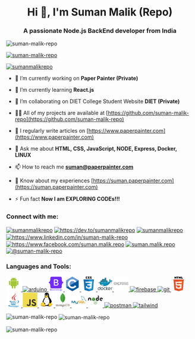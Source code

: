 <h1 align="center">Hi 👋, I'm Suman Malik (Repo)</h1>
<h3 align="center">A passionate Node.js BackEnd developer from India</h3>

<p align="left"> <img src="https://komarev.com/ghpvc/?username=suman-malik-repo&label=Profile%20views&color=0e75b6&style=flat" alt="suman-malik-repo" /> </p>

<p align="left"> <a href="https://github.com/ryo-ma/github-profile-trophy"><img src="https://github-profile-trophy.vercel.app/?username=suman-malik-repo" alt="suman-malik-repo" /></a> </p>

<p align="left"> <a href="https://twitter.com/sumanmalikrepo" target="blank"><img src="https://img.shields.io/twitter/follow/sumanmalikrepo?logo=twitter&style=for-the-badge" alt="sumanmalikrepo" /></a> </p>

- 🔭 I’m currently working on **Paper Painter (Private)**

- 🌱 I’m currently learning **React.js**

- 👯 I’m collaborating on DIET College Student Website **DIET (Private)**

- 👨‍💻 All of my projects are available at [https://github.com/suman-malik-repo](https://github.com/suman-malik-repo)

- 📝 I regularly write articles on [https://www.paperpainter.com](https://www.paperpainter.com)

- 💬 Ask me about **HTML, CSS, JavaScript, NODE, Express, Docker, LINUX**

- 📫 How to reach me **suman@paperpainter.com**

- 📄 Know about my experiences [https://suman.paperpainter.com](https://suman.paperpainter.com)

- ⚡ Fun fact **Now I am EXPLORING CODEs!!!**

<h3 align="left">Connect with me:</h3>
<p align="left">
<a href="https://codepen.io/sumanmalikrepo" target="blank"><img align="center" src="https://raw.githubusercontent.com/rahuldkjain/github-profile-readme-generator/master/src/images/icons/Social/codepen.svg" alt="sumanmalikrepo" height="30" width="40" /></a>
<a href="https://dev.to/sumanmalikrepo" target="blank"><img align="center" src="https://raw.githubusercontent.com/rahuldkjain/github-profile-readme-generator/master/src/images/icons/Social/devto.svg" alt="https://dev.to/sumanmalikrepo" height="30" width="40" /></a>
<a href="https://twitter.com/sumanmalikrepo" target="blank"><img align="center" src="https://raw.githubusercontent.com/rahuldkjain/github-profile-readme-generator/master/src/images/icons/Social/twitter.svg" alt="sumanmalikrepo" height="30" width="40" /></a>
<a href="https://www.linkedin.com/in/suman-malik-repo" target="blank"><img align="center" src="https://raw.githubusercontent.com/rahuldkjain/github-profile-readme-generator/master/src/images/icons/Social/linked-in-alt.svg" alt="https://www.linkedin.com/in/suman-malik-repo" height="30" width="40" /></a>
<a href="https://www.facebook.com/suman.malik.repo" target="blank"><img align="center" src="https://raw.githubusercontent.com/rahuldkjain/github-profile-readme-generator/master/src/images/icons/Social/facebook.svg" alt="https://www.facebook.com/suman.malik.repo" height="30" width="40" /></a>
<a href="https://instagram.com/suman.malik.repo" target="blank"><img align="center" src="https://raw.githubusercontent.com/rahuldkjain/github-profile-readme-generator/master/src/images/icons/Social/instagram.svg" alt="suman.malik.repo" height="30" width="40" /></a>
<a href="https://medium.com/@suman-malik-repo" target="blank"><img align="center" src="https://raw.githubusercontent.com/rahuldkjain/github-profile-readme-generator/master/src/images/icons/Social/medium.svg" alt="@suman-malik-repo" height="30" width="40" /></a>
</p>

<h3 align="left">Languages and Tools:</h3>
<p align="left"> <a href="https://developer.android.com" target="_blank" rel="noreferrer"> <img src="https://raw.githubusercontent.com/devicons/devicon/master/icons/android/android-original-wordmark.svg" alt="android" width="40" height="40"/> </a> <a href="https://www.arduino.cc/" target="_blank" rel="noreferrer"> <img src="https://cdn.worldvectorlogo.com/logos/arduino-1.svg" alt="arduino" width="40" height="40"/> </a> <a href="https://getbootstrap.com" target="_blank" rel="noreferrer"> <img src="https://raw.githubusercontent.com/devicons/devicon/master/icons/bootstrap/bootstrap-plain-wordmark.svg" alt="bootstrap" width="40" height="40"/> </a> <a href="https://www.cprogramming.com/" target="_blank" rel="noreferrer"> <img src="https://raw.githubusercontent.com/devicons/devicon/master/icons/c/c-original.svg" alt="c" width="40" height="40"/> </a> <a href="https://www.w3schools.com/css/" target="_blank" rel="noreferrer"> <img src="https://raw.githubusercontent.com/devicons/devicon/master/icons/css3/css3-original-wordmark.svg" alt="css3" width="40" height="40"/> </a> <a href="https://www.docker.com/" target="_blank" rel="noreferrer"> <img src="https://raw.githubusercontent.com/devicons/devicon/master/icons/docker/docker-original-wordmark.svg" alt="docker" width="40" height="40"/> </a> <a href="https://expressjs.com" target="_blank" rel="noreferrer"> <img src="https://raw.githubusercontent.com/devicons/devicon/master/icons/express/express-original-wordmark.svg" alt="express" width="40" height="40"/> </a> <a href="https://firebase.google.com/" target="_blank" rel="noreferrer"> <img src="https://www.vectorlogo.zone/logos/firebase/firebase-icon.svg" alt="firebase" width="40" height="40"/> </a> <a href="https://git-scm.com/" target="_blank" rel="noreferrer"> <img src="https://www.vectorlogo.zone/logos/git-scm/git-scm-icon.svg" alt="git" width="40" height="40"/> </a> <a href="https://www.w3.org/html/" target="_blank" rel="noreferrer"> <img src="https://raw.githubusercontent.com/devicons/devicon/master/icons/html5/html5-original-wordmark.svg" alt="html5" width="40" height="40"/> </a> <a href="https://www.java.com" target="_blank" rel="noreferrer"> <img src="https://raw.githubusercontent.com/devicons/devicon/master/icons/java/java-original.svg" alt="java" width="40" height="40"/> </a> <a href="https://developer.mozilla.org/en-US/docs/Web/JavaScript" target="_blank" rel="noreferrer"> <img src="https://raw.githubusercontent.com/devicons/devicon/master/icons/javascript/javascript-original.svg" alt="javascript" width="40" height="40"/> </a> <a href="https://www.linux.org/" target="_blank" rel="noreferrer"> <img src="https://raw.githubusercontent.com/devicons/devicon/master/icons/linux/linux-original.svg" alt="linux" width="40" height="40"/> </a> <a href="https://www.mongodb.com/" target="_blank" rel="noreferrer"> <img src="https://raw.githubusercontent.com/devicons/devicon/master/icons/mongodb/mongodb-original-wordmark.svg" alt="mongodb" width="40" height="40"/> </a> <a href="https://www.mysql.com/" target="_blank" rel="noreferrer"> <img src="https://raw.githubusercontent.com/devicons/devicon/master/icons/mysql/mysql-original-wordmark.svg" alt="mysql" width="40" height="40"/> </a> <a href="https://nodejs.org" target="_blank" rel="noreferrer"> <img src="https://raw.githubusercontent.com/devicons/devicon/master/icons/nodejs/nodejs-original-wordmark.svg" alt="nodejs" width="40" height="40"/> </a> <a href="https://postman.com" target="_blank" rel="noreferrer"> <img src="https://www.vectorlogo.zone/logos/getpostman/getpostman-icon.svg" alt="postman" width="40" height="40"/> </a> <a href="https://tailwindcss.com/" target="_blank" rel="noreferrer"> <img src="https://www.vectorlogo.zone/logos/tailwindcss/tailwindcss-icon.svg" alt="tailwind" width="40" height="40"/> </a> </p>

<p><img align="left" src="https://github-readme-stats.vercel.app/api/top-langs?username=suman-malik-repo&show_icons=true&locale=en&layout=compact" alt="suman-malik-repo" /></p>

<p>&nbsp;<img align="center" src="https://github-readme-stats.vercel.app/api?username=suman-malik-repo&show_icons=true&locale=en" alt="suman-malik-repo" /></p>

<p><img align="center" src="https://github-readme-streak-stats.herokuapp.com/?user=suman-malik-repo&" alt="suman-malik-repo" /></p>



